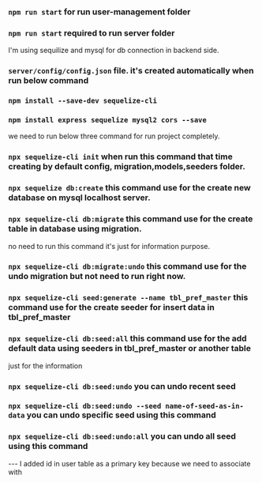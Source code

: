 ### `npm run start` for run user-management folder

### `npm run start` required to run server folder


I'm using sequilize and mysql for db connection in backend side.
### `server/config/config.json` file. it's created automatically when run below command
### `npm install --save-dev sequelize-cli`
### `npm install express sequelize mysql2 cors --save`

we need to run below three command for run project completely. 
### `npx sequelize-cli init` when run this command that time creating by default config, migration,models,seeders folder.

### `npx sequelize db:create` this command use for the create new database on mysql localhost server.
### `npx sequelize-cli db:migrate` this command use for the create table in database using migration.

no need to run this command it's just for information purpose.
### `npx sequelize-cli db:migrate:undo` this command use for the undo migration but not need to run right now.

### `npx sequelize-cli seed:generate --name tbl_pref_master` this command use for the create seeder for insert data in tbl_pref_master

### `npx sequelize-cli db:seed:all` this command use for the add default data using seeders in tbl_pref_master or another table

just for the information
### `npx sequelize-cli db:seed:undo` you can undo recent seed

### `npx sequelize-cli db:seed:undo --seed name-of-seed-as-in-data` you can undo specific seed using this command

### `npx sequelize-cli db:seed:undo:all` you can undo all seed using this command

--- I added id in user table as a primary key because we need to associate with